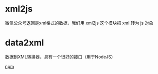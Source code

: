 


# xml2js


微信公众号返回是xml格式的数据，我们用 xml2js 这个模块把 xml 转为 js 对象



# data2xml

数据到XML转换器，具有一个很好的接口（用于NodeJS）

[npm](https://www.npmjs.com/package/data2xml)
